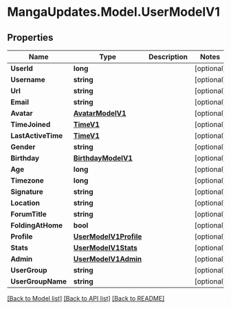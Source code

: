 # MangaUpdates.Model.UserModelV1

## Properties

Name | Type | Description | Notes
------------ | ------------- | ------------- | -------------
**UserId** | **long** |  | [optional] 
**Username** | **string** |  | [optional] 
**Url** | **string** |  | [optional] 
**Email** | **string** |  | [optional] 
**Avatar** | [**AvatarModelV1**](AvatarModelV1.md) |  | [optional] 
**TimeJoined** | [**TimeV1**](TimeV1.md) |  | [optional] 
**LastActiveTime** | [**TimeV1**](TimeV1.md) |  | [optional] 
**Gender** | **string** |  | [optional] 
**Birthday** | [**BirthdayModelV1**](BirthdayModelV1.md) |  | [optional] 
**Age** | **long** |  | [optional] 
**Timezone** | **long** |  | [optional] 
**Signature** | **string** |  | [optional] 
**Location** | **string** |  | [optional] 
**ForumTitle** | **string** |  | [optional] 
**FoldingAtHome** | **bool** |  | [optional] 
**Profile** | [**UserModelV1Profile**](UserModelV1Profile.md) |  | [optional] 
**Stats** | [**UserModelV1Stats**](UserModelV1Stats.md) |  | [optional] 
**Admin** | [**UserModelV1Admin**](UserModelV1Admin.md) |  | [optional] 
**UserGroup** | **string** |  | [optional] 
**UserGroupName** | **string** |  | [optional] 

[[Back to Model list]](../README.md#documentation-for-models) [[Back to API list]](../README.md#documentation-for-api-endpoints) [[Back to README]](../README.md)

